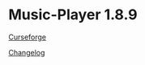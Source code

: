 # Music-Player 1.8.9
[Curseforge](https://www.curseforge.com/minecraft/mc-mods/music-player)

[Changelog](https://github.com/MC-U-Team/Music-Player/blob/1.8.9-backport/CHANGELOG.md)
